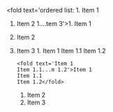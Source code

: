 <fold text='ordered list: 1. Item 1
1. Item 2
1....tem 3'>1. Item 1
1. Item 2
1. Item 3
   <fold text='ordered list:  1. Item 1
       Item...tem 3'> 1. <fold text='Item 1
       Item 1.1...m 1.2'>Item 1
       Item 1.1
       Item 1.2</fold>
       
       <fold text='Item 1
       Item 1.1...m 1.2'>Item 1
       Item 1.1
       Item 1.2</fold>
    1. Item 2
    1. Item 3</fold></fold>